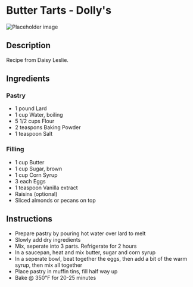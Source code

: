 # Butter Tarts - Dolly's

![Placeholder image](https://via.placeholder.com/150)

## Description

Recipe from Daisy Leslie.

## Ingredients

### Pastry

- 1 pound Lard
- 1 cup Water, boiling
- 5 1/2 cups Flour
- 2 teaspons Baking Powder
- 1 teaspoon Salt

### Filling

- 1 cup Butter
- 1 cup Sugar, brown
- 1 cup Corn Syrup
- 3 each Eggs
- 1 teaspoon Vanilla extract
- Raisins (optional)
- Sliced almonds or pecans on top




## Instructions

- Prepare pastry by pouring hot water over lard to melt
- Slowly add dry ingredients
- Mix, seperate into 3 parts. Refrigerate for 2 hours
- In a saucepan, heat and mix butter, sugar and corn syrup
- In a seperate bowl, beat together the eggs, then add a bit of the warm syrup, then mix all together
- Place pastry in muffin tins, fill half way up
- Bake @ 350℉ for 20-25 minutes

<!-- 
Notes

2024: Makes 

 -->
